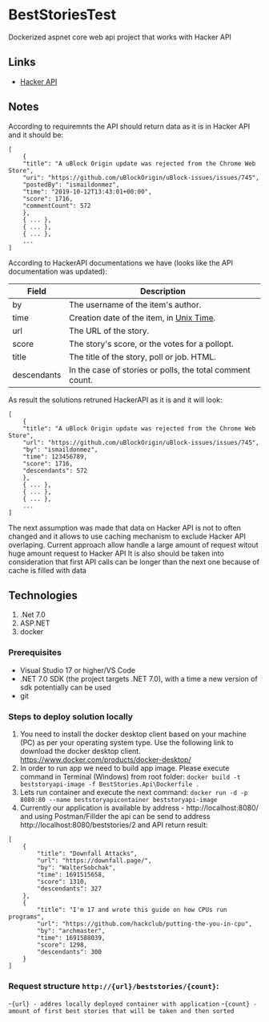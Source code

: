 ﻿# BestStoriesTest
Dockerized aspnet core web api project that works with Hacker API

## Links
* [Hacker API](https://github.com/HackerNews/API)

## Notes
According to requiremnts the API should return data as it is in Hacker API and it should be:
```
[
    {
    "title": "A uBlock Origin update was rejected from the Chrome Web Store",
    "uri": "https://github.com/uBlockOrigin/uBlock-issues/issues/745",
    "postedBy": "ismaildonmez",
    "time": "2019-10-12T13:43:01+00:00",
    "score": 1716,
    "commentCount": 572
    },
    { ... },
    { ... },
    { ... },
    ...
]
```

According to HackerAPI documentations we have (looks like the API documentation was updated):

Field | Description
------|------------
by | The username of the item's author.
time | Creation date of the item, in [Unix Time](http://en.wikipedia.org/wiki/Unix_time).
url | The URL of the story.
score | The story's score, or the votes for a pollopt.
title | The title of the story, poll or job. HTML.
descendants | In the case of stories or polls, the total comment count.

As result the solutions retruned HackerAPI as it is and it will look:

```
[
    {
    "title": "A uBlock Origin update was rejected from the Chrome Web Store",
    "url": "https://github.com/uBlockOrigin/uBlock-issues/issues/745",
    "by": "ismaildonmez",
    "time": 123456789,
    "score": 1716,
    "descendants": 572
    },
    { ... },
    { ... },
    { ... },
    ...
]
```

The next assumption was made that data on Hacker API is not to often changed and it allows to use caching mechanism to exclude Hacker API overlaping.
Current approach allow handle a large amount of request witout huge amount request to Hacker API
It is also should be taken into consideration that first API calls can be longer than the next one because of cache is filled with data

## Technologies
1. .Net 7.0
1. ASP.NET
1. docker

### Prerequisites
- Visual Studio 17 or higher/VS Code
- .NET 7.0 SDK (the project targets .NET 7.0), with a time a new version of sdk potentially can be used
- git

### Steps to deploy solution locally
1. You need to install the docker desktop client based on your machine (PC) as per your operating system type. Use the following link to download the docker desktop client. https://www.docker.com/products/docker-desktop/
2. In order to run app we need to build app image. Please execute command in Terminal (Windows) from root folder:
`docker build -t beststoryapi-image -f BestStories.Api\Dockerfile .`
3. Lets run container and execute the next command:
`docker run -d -p 8080:80 --name beststoryapicontainer beststoryapi-image`
4. Currently our application is available by address - http://localhost:8080/ and using Postman/Fillder the api can be send to address http://localhost:8080/beststories/2 and API return result:

```
[
    {
        "title": "Downfall Attacks",
        "url": "https://downfall.page/",
        "by": "WalterSobchak",
        "time": 1691515658,
        "score": 1310,
        "descendants": 327
    },
    {
        "title": "I'm 17 and wrote this guide on how CPUs run programs",
        "url": "https://github.com/hackclub/putting-the-you-in-cpu",
        "by": "archmaster",
        "time": 1691588039,
        "score": 1298,
        "descendants": 300
    }
]
```

### Request structure `http://{url}/beststories/{count}`:
-`{url} - addres locally deployed container with application`
-`{count} - amount of first best stories that will be taken and then sorted`
